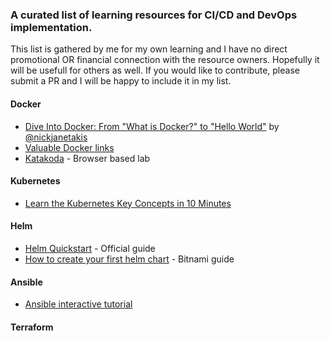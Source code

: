 ### A curated list of learning resources for CI/CD and DevOps implementation.
This list is gathered by me for my own learning and I have no direct promotional OR financial connection with the resource owners. Hopefully it will be usefull for others as well. 
If you would like to contribute, please submit a PR and I will be happy to include it in my list.

#### Docker
- [Dive Into Docker: From "What is Docker?" to "Hello World"](https://www.youtube.com/watch?v=XeSD17YRijk&list=PL-v3vdeWVEsXT-u0JDQZnM90feU3NE3v8) by [@nickjanetakis](https://github.com/nickjj)
- [Valuable Docker links](https://www.nkode.io/2014/08/24/valuable-docker-links.html)
- [Katakoda](https://www.katacoda.com/courses/docker) - Browser based lab



#### Kubernetes
- [Learn the Kubernetes Key Concepts in 10 Minutes](http://omerio.com/2015/12/18/learn-the-kubernetes-key-concepts-in-10-minutes/)



#### Helm
- [Helm Quickstart](https://github.com/helm/helm/blob/master/docs/quickstart.md) - Official guide 
- [How to create your first helm chart](https://docs.bitnami.com/kubernetes/how-to/create-your-first-helm-chart/) - Bitnami guide

#### Ansible
- [Ansible interactive tutorial](https://github.com/turkenh/ansible-interactive-tutorial)


#### Terraform
